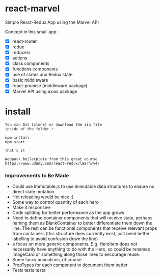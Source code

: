 # react-marvel

Simple React-Redux App using the Marvel API

Concept in this small app :

- [x] react-router
- [x] redux
- [x] reducers
- [x] actions
- [x] class components
- [x] functions components
- [x] use of states and Redux state
- [x] basic middleware
- [x] react-promise (middleware package)
- [x] Marvel API using axios package  

# install

```
You can Git (clone) or download the zip file
inside of the folder :

npm install
npm start

that's it
```

`Webpack boilerplate from this great course https://www.udemy.com/react-redux/learn/v4/`


### Improvements to Be Made
- Could use Immutable.js to use immutable data structures to ensure no direct state mutation
- Hot reloading would be nice ;)
- Some way to control quantity of each hero
- Make it responsive
- Code splitting for better performance as the app grows
- Need to define container components that will receive state, perhaps naming them as BlankContainer to better differentiate them down the line. The rest can be functional components that receive relevant props from containers (this structure does currently exist, just need better labelling to avoid confusion down the line)
- a focus on more generic components. E.g. HeroItem does not necessarily have anything to do with the Hero, so could be renamed ImageCard or something along those lines to encourage reuse.
- Some fancy animations, of course
- PropTypes for each component to document them better
- Tests tests tests!